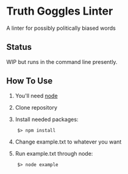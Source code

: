 <h1>Truth Goggles Linter</h1>
A linter for possibly politically biased words

<h2>Status</h2>
WIP but runs in the command line presently.

<h2>How To Use</h2>


1) You'll need [node](https://nodejs.org/en/)

2) Clone repository

3) Install needed packages:

```
	$> npm install
```

4) Change example.txt to whatever you want

5) Run example.txt through node:

```
	$> node example
```

